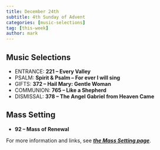 ```yaml
---
title: December 24th 
subtitle: 4th Sunday of Advent
categories: [music-selections]
tag: [this-week]
author: mark
---
```


## Music Selections

- ENTRANCE: **221 – Every Valley**
- PSALM: **Spirit & Psalm – For ever I will sing**
- GIFTS: **372 – Hail Mary: Gentle Woman**
- COMMUNION: **765 – Like a Shepherd**
- DISMISSAL: **378 – The Angel Gabriel from Heaven Came**

## Mass Setting

- **92 – Mass of Renewal**

For more information and links, see _**[the Mass Setting page](/mass-setting/)**_.
